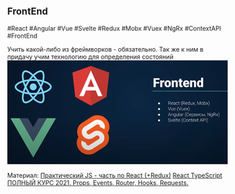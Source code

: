 ## **FrontEnd**
#React #Angular #Vue #Svelte #Redux #Mobx #Vuex #NgRx #ContextAPI #FrontEnd

Учить какой-либо из фреймворков - обязательно. Так же к ним в придачу учим технологию для определения состояний
![](_png/Pasted%20image%2020220907172307.png)

Материал:
[Практический JS - часть по React (+Redux)](../../WebDev/FrontEnd%20-%20JavaScript,%20React,%20Redux,%20NextJS/Полный%20курс%20по%20JavaScript%20+%20React%20-%20с%20нуля%20до%20результата%20(2022)/Практический%20JS.md)
[React TypeScript ПОЛНЫЙ КУРС 2021. Props, Events, Router, Hooks, Requests.](../../WebDev/React%20TypeScript%20ПОЛНЫЙ%20КУРС%202021.%20Props,%20Events,%20Router,%20Hooks,%20Requests..md)